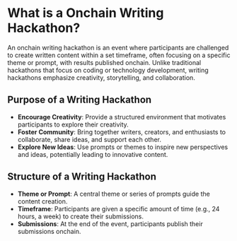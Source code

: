 # What is a Onchain Writing Hackathon?

An onchain writing hackathon is an event where participants are challenged to create written content within a set timeframe, often focusing on a specific theme or prompt, with results published onchain. Unlike traditional hackathons that focus on coding or technology development, writing hackathons emphasize creativity, storytelling, and collaboration.

## Purpose of a Writing Hackathon
- **Encourage Creativity**: Provide a structured environment that motivates participants to explore their creativity.
- **Foster Community**: Bring together writers, creators, and enthusiasts to collaborate, share ideas, and support each other.
- **Explore New Ideas**: Use prompts or themes to inspire new perspectives and ideas, potentially leading to innovative content.

## Structure of a Writing Hackathon
- **Theme or Prompt**: A central theme or series of prompts guide the content creation.
- **Timeframe**: Participants are given a specific amount of time (e.g., 24 hours, a week) to create their submissions.
- **Submissions**: At the end of the event, participants publish their submissions onchain.
